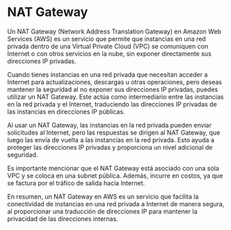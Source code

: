 # NAT Gateway

Un NAT Gateway (Network Address Translation Gateway) en Amazon Web Services (AWS) es un servicio que permite que instancias en una red privada dentro de una Virtual Private Cloud (VPC) se comuniquen con Internet o con otros servicios en la nube, sin exponer directamente sus direcciones IP privadas.

Cuando tienes instancias en una red privada que necesitan acceder a Internet para actualizaciones, descargas u otras operaciones, pero deseas mantener la seguridad al no exponer sus direcciones IP privadas, puedes utilizar un NAT Gateway. Este actúa como intermediario entre las instancias en la red privada y el Internet, traduciendo las direcciones IP privadas de las instancias en direcciones IP públicas.

Al usar un NAT Gateway, las instancias en la red privada pueden enviar solicitudes al Internet, pero las respuestas se dirigen al NAT Gateway, que luego las envía de vuelta a las instancias en la red privada. Esto ayuda a proteger las direcciones IP privadas y proporciona un nivel adicional de seguridad.

Es importante mencionar que el NAT Gateway está asociado con una sola VPC y se coloca en una subnet pública. Además, incurre en costos, ya que se factura por el tráfico de salida hacia Internet.

En resumen, un NAT Gateway en AWS es un servicio que facilita la conectividad de instancias en una red privada a Internet de manera segura, al proporcionar una traducción de direcciones IP para mantener la privacidad de las direcciones internas.

